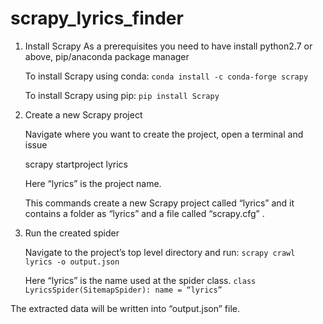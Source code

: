 # scrapy_lyrics_finder

1. Install Scrapy
As a prerequisites you need to have install python2.7 or above, pip/anaconda package manager

   To install Scrapy using conda:
``
 conda install -c conda-forge scrapy
``

   To install Scrapy using pip:
``
pip install Scrapy
``


2. Create a new Scrapy project

   Navigate where you want to create the project, open a terminal and issue

   scrapy startproject lyrics

   Here “lyrics” is the project name.

   This commands create a new Scrapy project called “lyrics” and it contains a folder as “lyrics” and a file called “scrapy.cfg” .


3. Run the created spider

   Navigate to the project’s top level directory and run:
``
   scrapy crawl lyrics -o output.json
``

   Here “lyrics” is the name used at the spider class.
``
   class LyricsSpider(SitemapSpider):
   name = “lyrics”
  ``
  
  The extracted data will be written into “output.json” file.
